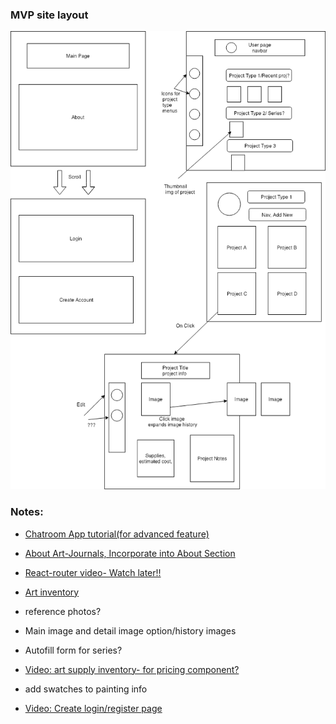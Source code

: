 ### MVP site layout

![alt text](src/assets/img/CapstoneLayout1.png "MVP web layout")

### Notes:

* [Chatroom App tutorial(for advanced feature)](https://www.freecodecamp.org/news/full-react-course-how-to-build-a-chat-room/)

* [About Art-Journals, Incorporate into About Section](https://mixedmedia.club/what-is-an-art-journal/)

* [React-router video- Watch later!!](https://www.youtube.com/watch?v=91F8reC8kvo)

* [Art inventory](https://www.artworkarchive.com/blog/6-simple-steps-to-knock-out-your-art-inventory-project)

* reference photos?
* Main image and detail image option/history images
* Autofill form for series?

* [Video: art supply inventory- for pricing component?](https://www.youtube.com/watch?v=IooOXXAa3DU)

* add swatches to painting info 

* [Video: Create login/register page](https://www.youtube.com/watch?v=OWYxMCfcTbY)

